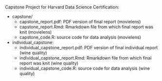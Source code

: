 Capstone Project for Harvard Data Science Certification:
- capstone/
  - capstone_report.pdf: PDF version of final report (movielens)
  - capstone_report.Rmd: Rmarkdown file from which final report was knit (movielens)
  - capstone_code.R: source code for data analysis (movielens)
- individual_capstone:
  - individual_capstone_report.pdf: PDF version of final individual report (wine quality)
  - individual_capstone_report.Rmd: Rmarkdown file from which final report was knit (wine quality)
  - individual_capstone_code.R: source code for data analysis (wine quality)
